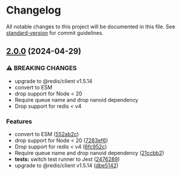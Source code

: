 # Changelog

All notable changes to this project will be documented in this file. See [standard-version](https://github.com/conventional-changelog/standard-version) for commit guidelines.

## [2.0.0](https://github.com/compwright/batching-queue/compare/v1.1.0...v2.0.0) (2024-04-29)


### ⚠ BREAKING CHANGES

* upgrade to @redis/client v1.5.14
* convert to ESM
* drop support for Node < 20
* Require queue name and drop nanoid dependency
* Drop support for redis < v4

### Features

* convert to ESM ([552ab2c](https://github.com/compwright/batching-queue/commit/552ab2c2ad72d9a8b5678e8e5548124f58243bb3))
* drop support for Node < 20 ([7283ef6](https://github.com/compwright/batching-queue/commit/7283ef6a87550464f654b33e593ee116dfa9ce91))
* Drop support for redis < v4 ([6fc952c](https://github.com/compwright/batching-queue/commit/6fc952c9b5ebb32bd80bc63813bade40ac4480fb))
* Require queue name and drop nanoid dependency ([21ccbb2](https://github.com/compwright/batching-queue/commit/21ccbb25e8ef2be4265e404de8c41e382344075d))
* **tests:** switch test runner to Jest ([2476289](https://github.com/compwright/batching-queue/commit/24762897b2982243368c05cd58582970bf37ace7))
* upgrade to @redis/client v1.5.14 ([dbe5142](https://github.com/compwright/batching-queue/commit/dbe5142bcbfba414912106cf2c181749cff0a6c5))
